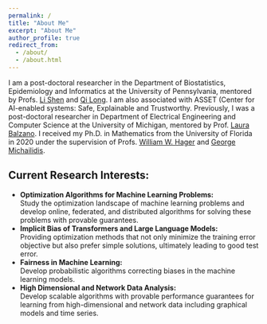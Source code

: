 ```yaml
---
permalink: /
title: "About Me"
excerpt: "About Me"
author_profile: true
redirect_from: 
  - /about/
  - /about.html
---
```


I am a post-doctoral researcher in the Department of Biostatistics, Epidemiology and Informatics at the University of Pennsylvania, mentored by Profs. [Li Shen](https://www.med.upenn.edu/apps/faculty/index.php/g275/p9075258) and [Qi Long](https://www.med.upenn.edu/apps/faculty/index.php/g275/p8939931).  I am also associated with ASSET (Center for AI-enabled systems: Safe, Explainable and Trustworthy. Previously, I was a  post-doctoral researcher in Department of Electrical Engineering and Computer Science at the University of Michigan, mentored by Prof. [Laura Balzano](https://web.eecs.umich.edu/~girasole/). I received my Ph.D. in Mathematics from the University of Florida in 2020 under the supervision of Profs. [William W. Hager](https://people.clas.ufl.edu/hager/) and [George Michailidis](https://informatics.research.ufl.edu/homepage-2/about-us/michailidis.html).

## Current Research Interests:
- **Optimization Algorithms for Machine Learning Problems:**  
  Study the optimization landscape of machine learning problems and develop online, federated, and distributed algorithms for solving these problems with provable guarantees.
- **Implicit Bias of Transformers and Large Language Models:**  
  Providing optimization methods that not only minimize the training error objective but also prefer simple solutions, ultimately leading to good test error.
- **Fairness in Machine Learning:**  
  Develop probabilistic algorithms correcting biases in the machine learning models.
- **High Dimensional and Network Data Analysis:**  
  Develop scalable algorithms with provable performance guarantees for learning from high-dimensional and network data including graphical models and time series.
